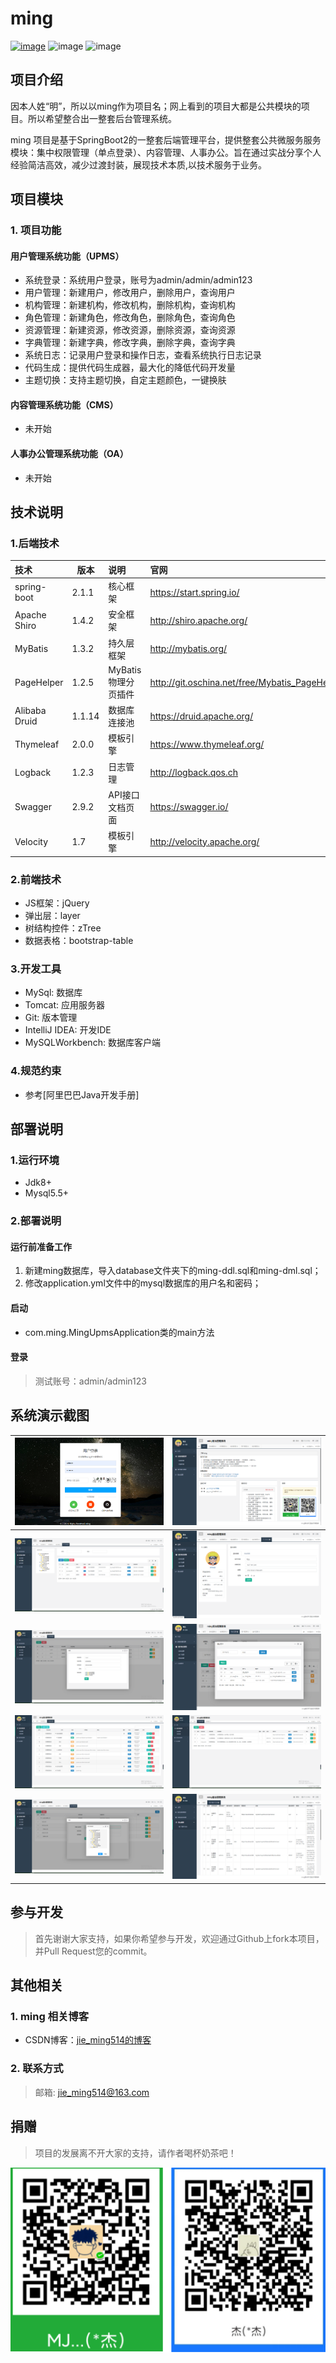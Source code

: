 
# ming
[![image](https://img.shields.io/badge/CSDN-jie_ming514-orange.svg)](https://blog.csdn.net/m1090760001)
![image](https://img.shields.io/badge/license-Apache2.0-blue.svg)
![image](https://img.shields.io/badge/Spring%20Boot-2.1.1.RELEASE-blue.svg)

## 项目介绍
<p>因本人姓“明”，所以以ming作为项目名；网上看到的项目大都是公共模块的项目。所以希望整合出一整套后台管理系统。</p>
<p>ming 项目是基于SpringBoot2的一整套后端管理平台，提供整套公共微服务服务模块：集中权限管理（单点登录）、内容管理、人事办公。旨在通过实战分享个人经验简洁高效，减少过渡封装，展现技术本质,以技术服务于业务。</p>


## 项目模块

### 1. 项目功能

#### 用户管理系统功能（UPMS）
  - 系统登录：系统用户登录，账号为admin/admin/admin123
  - 用户管理：新建用户，修改用户，删除用户，查询用户
  - 机构管理：新建机构，修改机构，删除机构，查询机构
  - 角色管理：新建角色，修改角色，删除角色，查询角色
  - 资源管理：新建资源，修改资源，删除资源，查询资源
  - 字典管理：新建字典，修改字典，删除字典，查询字典
  - 系统日志：记录用户登录和操作日志，查看系统执行日志记录
  - 代码生成：提供代码生成器，最大化的降低代码开发量
  - 主题切换：支持主题切换，自定主题颜色，一键换肤
  
#### 内容管理系统功能（CMS）
  - 未开始

#### 人事办公管理系统功能（OA）
  - 未开始


## 技术说明

### 1.后端技术

| 技术 | 版本 | 说明 | 官网 |
|:--- | --- | :---| :---|
| spring-boot | 2.1.1 | 核心框架 | https://start.spring.io/ |
| Apache Shiro | 1.4.2 | 安全框架 | http://shiro.apache.org/ |
| MyBatis | 1.3.2 | 持久层框架 | http://mybatis.org/ |
| PageHelper | 1.2.5 | MyBatis物理分页插件 | http://git.oschina.net/free/Mybatis_PageHelper |
| Alibaba Druid | 1.1.14 | 数据库连接池 | https://druid.apache.org/
| Thymeleaf | 2.0.0 | 模板引擎 | https://www.thymeleaf.org/ |
| Logback | 1.2.3 | 日志管理| http://logback.qos.ch |
| Swagger |2.9.2 | API接口文档页面 | https://swagger.io/ |
| Velocity | 1.7 | 模板引擎 | http://velocity.apache.org/ |

### 2.前端技术
  - JS框架：jQuery
  - 弹出层：layer
  - 树结构控件：zTree
  - 数据表格：bootstrap-table

### 3.开发工具
  - MySql: 数据库
  - Tomcat: 应用服务器
  - Git: 版本管理
  - IntelliJ IDEA: 开发IDE
  - MySQLWorkbench: 数据库客户端

### 4.规范约束
  - 参考[阿里巴巴Java开发手册]


## 部署说明

### 1.运行环境
  - Jdk8+
  - Mysql5.5+

### 2.部署说明

#### 运行前准备工作
  1. 新建ming数据库，导入database文件夹下的ming-ddl.sql和ming-dml.sql；
  2. 修改application.yml文件中的mysql数据库的用户名和密码；
  
#### 启动
  - com.ming.MingUpmsApplication类的main方法

#### 登录
> 测试账号：admin/admin123


## 系统演示截图

| ![登录页面](_doc/show/login.png)  | ![主页面](_doc/show/main.png)  |
|  ----  | ----  |
| ![用户维护页面](_doc/show/user.png) | ![个人维护页面](_doc/show/personal.png) |
| ![角色编辑页面](_doc/show/role.png) | ![角色用户管理页面](_doc/show/roleUser.png) |
| ![资源管理页面](_doc/show/permission.png) |![系统列表页面](_doc/show/system.png)|
| ![组织树管理](_doc/show/tree.png) | ![日志管理页面](_doc/show/userlog.png) |

## 参与开发
> 首先谢谢大家支持，如果你希望参与开发，欢迎通过Github上fork本项目，并Pull Request您的commit。

## 其他相关
### 1. ming 相关博客
  - CSDN博客：[jie_ming514的博客](https://blog.csdn.net/m1090760001)

### 2. 联系方式
> 邮箱: jie_ming514@163.com

## 捐赠

> 项目的发展离不开大家的支持，请作者喝杯奶茶吧！

![微信支付宝捐赠](_doc/show/contribution.png)

